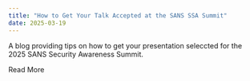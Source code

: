 ```yaml
---
title: "How to Get Your Talk Accepted at the SANS SSA Summit"
date: 2025-03-19
---
```


​A blog providing tips on how to get your presentation seleccted for the 2025 SANS Security Awareness Summit. 

​Read More
